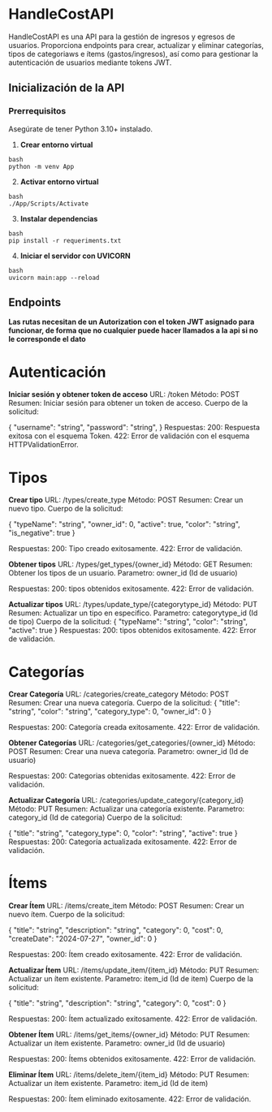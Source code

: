 # HandleCostAPI

HandleCostAPI es una API para la gestión de ingresos y egresos de usuarios. Proporciona endpoints para crear, actualizar y eliminar categorías, tipos de categoriaws e ítems (gastos/ingresos), así como para gestionar la autenticación de usuarios mediante tokens JWT.

## Inicialización de la API

### Prerrequisitos

Asegúrate de tener Python 3.10+ instalado.

1. **Crear entorno virtual**
```
bash
python -m venv App
```

2. **Activar entorno virtual**
```
bash
./App/Scripts/Activate
```

3. **Instalar dependencias**
```
bash
pip install -r requeriments.txt
```

4. **Iniciar el servidor con UVICORN**
```
bash
uvicorn main:app --reload
```

## Endpoints

**Las rutas necesitan de un Autorization con el token JWT asignado para funcionar, de forma que no cualquier puede hacer llamados a la api si no le corresponde el dato**

# Autenticación
**Iniciar sesión y obtener token de acceso**
URL: /token
Método: POST
Resumen: Iniciar sesión para obtener un token de acceso.
Cuerpo de la solicitud:

{
  "username": "string",
  "password": "string",
}
Respuestas:
200: Respuesta exitosa con el esquema Token.
422: Error de validación con el esquema HTTPValidationError.

# Tipos
**Crear tipo**
URL: /types/create_type
Método: POST
Resumen: Crear un nuevo tipo.
Cuerpo de la solicitud:

{
  "typeName": "string",
  "owner_id": 0,
  "active": true,
  "color": "string",
  "is_negative": true
}

Respuestas:
200: Tipo creado exitosamente.
422: Error de validación.

**Obtener tipos**
URL: /types/get_types/{owner_id}
Método: GET
Resumen: Obtener los tipos de un usuario.
Parametro: owner_id (Id de usuario)

Respuestas:
200: tipos obtenidos exitosamente.
422: Error de validación.

**Actualizar tipos**
URL: /types/update_type/{categorytype_id}
Método: PUT
Resumen: Actualizar un tipo en especifico.
Parametro: categorytype_id (Id de tipo)
Cuerpo de la solicitud:
{
  "typeName": "string",
  "color": "string",
  "active": true
}
Respuestas:
200: tipos obtenidos exitosamente.
422: Error de validación.


# Categorías
**Crear Categoría**
URL: /categories/create_category
Método: POST
Resumen: Crear una nueva categoría.
Cuerpo de la solicitud:
{
  "title": "string",
  "color": "string",
  "category_type": 0,
  "owner_id": 0
}

Respuestas:
200: Categoría creada exitosamente.
422: Error de validación.

**Obtener Categorías**
URL: /categories/get_categories/{owner_id}
Método: POST
Resumen: Crear una nueva categoría.
Parametro: owner_id (Id de usuario)

Respuestas:
200: Categorias obtenidas exitosamente.
422: Error de validación.


**Actualizar Categoría**
URL: /categories/update_category/{category_id}
Método: PUT
Resumen: Actualizar una categoría existente.
Parametro: category_id (Id de categoria)
Cuerpo de la solicitud:

{
  "title": "string",
  "category_type": 0,
  "color": "string",
  "active": true
}
Respuestas:
200: Categoría actualizada exitosamente.
422: Error de validación.




# Ítems
**Crear Ítem**
URL: /items/create_item
Método: POST
Resumen: Crear un nuevo ítem.
Cuerpo de la solicitud:

{
  "title": "string",
  "description": "string",
  "category": 0,
  "cost": 0,
  "createDate": "2024-07-27",
  "owner_id": 0
}

Respuestas:
200: Ítem creado exitosamente.
422: Error de validación.

**Actualizar Ítem**
URL: /items/update_item/{item_id}
Método: PUT
Resumen: Actualizar un ítem existente.
Parametro: item_id (Id de item)
Cuerpo de la solicitud:

{
  "title": "string",
  "description": "string",
  "category": 0,
  "cost": 0
}

Respuestas:
200: Ítem actualizado exitosamente.
422: Error de validación.

**Obtener Ítem**
URL: /items/get_items/{owner_id}
Método: PUT
Resumen: Actualizar un ítem existente.
Parametro: owner_id (Id de usuario)

Respuestas:
200: Ítems obtenidos exitosamente.
422: Error de validación.

**Eliminar Ítem**
URL: /items/delete_item/{item_id}
Método: PUT
Resumen: Actualizar un ítem existente.
Parametro: item_id (Id de item)

Respuestas:
200: Ítem eliminado exitosamente.
422: Error de validación.

